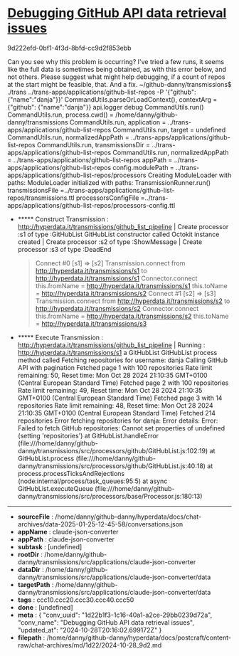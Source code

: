 # [Debugging GitHub API data retrieval issues](https://claude.ai/chat/1d22b1f3-1c16-40a1-a2ce-29bb0239d72a)

9d222efd-0bf1-4f3d-8bfd-cc9d2f853ebb

Can you see why this problem is occurring? I've tried a few runs, it seems like the full data is sometimes being obtained, as with this error below, and not others. Please suggest what might help debugging, if a count of repos at the start might be feasible, that. And a fix.
~/github-danny/transmissions$ ./trans ../trans-apps/applications/github-list-repos -P '{"github": {"name":"danja"}}'
CommandUtils.parseOrLoadContext(), contextArg = {"github": {"name":"danja"}}
 api.logger debug
CommandUtils.run()
CommandUtils.run, process.cwd() = /home/danny/github-danny/transmissions
CommandUtils.run, application = ../trans-apps/applications/github-list-repos
CommandUtils.run, target = undefined
CommandUtils.run, normalizedAppPath = ../trans-apps/applications/github-list-repos
CommandUtils.run, transmissionsDir = ../trans-apps/applications/github-list-repos
CommandUtils.run,  normalizedAppPath = ../trans-apps/applications/github-list-repos
appPath = ../trans-apps/applications/github-list-repos
config.modulePath = ../trans-apps/applications/github-list-repos/processors
Creating ModuleLoader with paths:
ModuleLoader initialized with paths:
TransmissionRunner.run()
transmissionsFile =../trans-apps/applications/github-list-repos/transmissions.ttl
processorsConfigFile =../trans-apps/applications/github-list-repos/processors-config.ttl
+ ***** Construct Transmission :  <http://hyperdata.it/transmissions/github_list_pipeline>
| Create processor :s1 of type :GitHubList
GitHubList constructor called
Octokit instance created
| Create processor :s2 of type :ShowMessage
| Create processor :s3 of type :DeadEnd
  > Connect #0 [s1] => [s2]
Transmission.connect from http://hyperdata.it/transmissions/s1 to http://hyperdata.it/transmissions/s1
Connector.connect this.fromName = http://hyperdata.it/transmissions/s1 this.toName =  http://hyperdata.it/transmissions/s2
  > Connect #1 [s2] => [s3]
Transmission.connect from http://hyperdata.it/transmissions/s2 to http://hyperdata.it/transmissions/s2
Connector.connect this.fromName = http://hyperdata.it/transmissions/s2 this.toName =  http://hyperdata.it/transmissions/s3
+ ***** Execute Transmission :  <http://hyperdata.it/transmissions/github_list_pipeline>
| Running : http://hyperdata.it/transmissions/s1 a GitHubList
GitHubList process method called
Fetching repositories for username: danja
Calling GitHub API with pagination
Fetched page 1 with 100 repositories
Rate limit remaining: 50, Reset time: Mon Oct 28 2024 21:10:35 GMT+0100 (Central European Standard Time)
Fetched page 2 with 100 repositories
Rate limit remaining: 49, Reset time: Mon Oct 28 2024 21:10:35 GMT+0100 (Central European Standard Time)
Fetched page 3 with 14 repositories
Rate limit remaining: 48, Reset time: Mon Oct 28 2024 21:10:35 GMT+0100 (Central European Standard Time)
Fetched 214 repositories
Error fetching repositories for danja:
Error details:
Error: Failed to fetch GitHub repositories: Cannot set properties of undefined (setting 'repositories')
    at GitHubList.handleError (file:///home/danny/github-danny/transmissions/src/processors/github/GitHubList.js:102:19)
    at GitHubList.process (file:///home/danny/github-danny/transmissions/src/processors/github/GitHubList.js:40:18)
    at process.processTicksAndRejections (node:internal/process/task_queues:95:5)
    at async GitHubList.executeQueue (file:///home/danny/github-danny/transmissions/src/processors/base/Processor.js:180:13)

---

* **sourceFile** : /home/danny/github-danny/hyperdata/docs/chat-archives/data-2025-01-25-12-45-58/conversations.json
* **appName** : claude-json-converter
* **appPath** : claude-json-converter
* **subtask** : [undefined]
* **rootDir** : /home/danny/github-danny/transmissions/src/applications/claude-json-converter
* **dataDir** : /home/danny/github-danny/transmissions/src/applications/claude-json-converter/data
* **targetPath** : /home/danny/github-danny/transmissions/src/applications/claude-json-converter/data
* **tags** : ccc10.ccc20.ccc30.ccc40.ccc50
* **done** : [undefined]
* **meta** : {
  "conv_uuid": "1d22b1f3-1c16-40a1-a2ce-29bb0239d72a",
  "conv_name": "Debugging GitHub API data retrieval issues",
  "updated_at": "2024-10-28T20:16:02.699172Z"
}
* **filepath** : /home/danny/github-danny/hyperdata/docs/postcraft/content-raw/chat-archives/md/1d22/2024-10-28_9d2.md